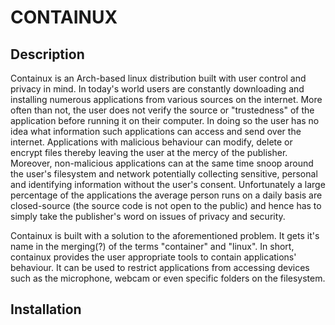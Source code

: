 # CONTAINUX

## Description

Containux is an Arch-based linux distribution built with user control and privacy in mind. 
In today's world users are constantly downloading and installing numerous applications from various sources on the internet.
More often than not, the user does not verify the source or "trustedness" of the application before running it on their computer.
In doing so the user has no idea what information such applications can access and send over the internet.
Applications with malicious behaviour can modify, delete or encrypt files thereby leaving the user at the mercy of the publisher.
Moreover, non-malicious applications can at the same time snoop around the user's filesystem and network potentially collecting sensitive, personal and identifying information without the user's consent.
Unfortunately a large percentage of the applications the average person runs on a daily basis are closed-source (the source code is not open to the public) and hence has to simply take the publisher's word on issues of privacy and security.

Containux is built with a solution to the aforementioned problem. It gets it's name in the merging(?) of the terms "container" and "linux". In short, containux provides the user appropriate tools to contain applications' behaviour. It can be used to restrict applications from accessing devices such as the microphone, webcam or even specific folders on the filesystem.


## Installation



